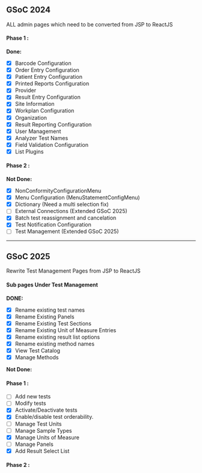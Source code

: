 ## GSoC 2024

ALL admin pages which need to be converted from JSP to ReactJS

#### Phase 1 :

**Done:**

- [x] Barcode Configuration
- [x] Order Entry Configuration
- [x] Patient Entry Configuration
- [x] Printed Reports Configuration
- [x] Provider
- [x] Result Entry Configuration
- [x] Site Information
- [x] Workplan Configuration
- [x] Organization
- [x] Result Reporting Configuration
- [x] User Management
- [x] Analyzer Test Names
- [x] Field Validation Configuration
- [x] List Plugins

#### Phase 2 :

**Not Done:**

- [x] NonConformityConfigurationMenu
- [x] Menu Configuration (MenuStatementConfigMenu)
- [x] Dictionary (Need a multi selection fix)
- [ ] External Connections (Extended GSoC 2025)
- [x] Batch test reassignment and cancelation
- [x] Test Notification Configuration
- [ ] Test Management (Extended GSoC 2025)

<hr />

## GSoC 2025

Rewrite Test Management Pages from JSP to ReactJS

#### Sub pages Under Test Management

**DONE:**

- [x] Rename existing test names
- [x] Rename Existing Panels
- [x] Rename Existing Test Sections
- [x] Rename Existing Unit of Measure Entries
- [x] Rename existing result list options
- [x] Rename existing method names
- [x] View Test Catalog
- [x] Manage Methods

**Not Done:**

#### Phase 1 :

- [ ] Add new tests
- [ ] Modify tests
- [x] Activate/Deactivate tests
- [x] Enable/disable test orderability.
- [ ] Manage Test Units
- [ ] Manage Sample Types
- [x] Manage Units of Measure
- [ ] Manage Panels
- [x] Add Result Select List

#### Phase 2 :
